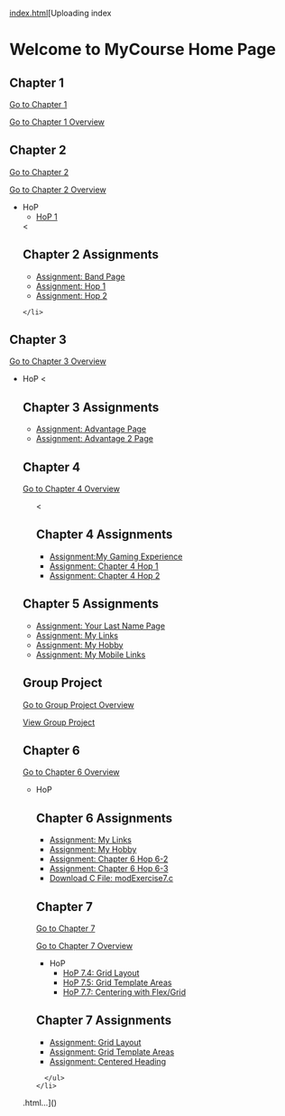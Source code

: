 [index.html](https://github.com/user-attachments/files/22480605/index.html)[Uploading index<!DOCTYPE html>
<html lang="en">
<head>
  <meta charset="UTF-8">
  <title>MyCourse Home Page</title>
</head>
<body>
  <h1>Welcome to MyCourse Home Page</h1>

  <h2>Chapter 1</h2>
  <p><a href="chapter1/index.html">Go to Chapter 1</a></p>
  <p><a href="chapter1">Go to Chapter 1 Overview</a></p>

  <h2>Chapter 2</h2>
  <a href="chapter2/chapter2.html">Go to Chapter 2</a>
  <p><a href="chapter2">Go to Chapter 2 Overview</a></p>
  <ul>
    <li>HoP
      <ul>
        <li><a href="chapter2/hop1.html">HoP 1</a></li>
      </ul>
    </li>
    <<h2>Chapter 2 Assignments</h2>
<ul>
  <li><a href="chapter2/Band.html">Assignment: Band Page</a></li>
  <li><a href="chapter2/hop1.html">Assignment: Hop 1</a></li>
  <li><a href="chapter2/hop2.html">Assignment: Hop 2</a></li>
</ul>

    </li>
  </ul>

  <h2>Chapter 3</h2>
  <p><a href="chapter3">Go to Chapter 3 Overview</a></p>
  <ul>
    <li>HoP
      <<h2>Chapter 3 Assignments</h2>
<ul>
  <li><a href="chapter3/advantage.html">Assignment: Advantage Page</a></li>
  <li><a href="chapter3/advantage2.html">Assignment: Advantage 2 Page</a></li>
</ul>

  <h2>Chapter 4</h2>
  <p><a href="chapter4">Go to Chapter 4 Overview</a></p>
  <ul>
    <<h2>Chapter 4 Assignments</h2>
<ul>
  <li><a href="sitemap.html">Assignment:My Gaming Experience</a></li>
  <li><a href="chapter4/ch4hop1.html">Assignment: Chapter 4 Hop 1</a></li>
  <li><a href="chapter4/ch4hop2.html">Assignment: Chapter 4 Hop 2</a></li>
</ul>
  </ul>
<h2>Chapter 5 Assignments</h2>
  <ul>
    <li><a href="chapter5/sitemap.html">Assignment: Your Last Name Page</a></li>
    <li><a href="chapter5/mylinks.html">Assignment: My Links</a></li>
    <li><a href="chapter5/myhobby.html">Assignment: My Hobby</a></li>
    <li><a href="chapter5/mymobilelinks.html">Assignment: My Mobile Links</a></li>
  </ul>


  <h2>Group Project</h2>
  <p><a href="project.html">Go to Group Project Overview</a></p>
  <p><a href="project/index.html">View Group Project</a></p>

  <h2>Chapter 6</h2>
  <p><a href="chapter6.html">Go to Chapter 6 Overview</a></p>
  <ul>
    <li>HoP
      <h2>Chapter 6 Assignments</h2>
<ul>
  <li><a href="chapter6/mylinks.html">Assignment: My Links</a></li>
  <li><a href="chapter6/myhobby.html">Assignment: My Hobby</a></li>
  <li><a href="chapter6/Ch6HOP6-2.html">Assignment: Chapter 6 Hop 6-2</a></li>
  <li><a href="chapter6/Ch6HOP6-3.htm">Assignment: Chapter 6 Hop 6-3</a></li>
  <li><a href="chapter6/modExercise7.c" download>Download C File: modExercise7.c</a></li>
</ul>
      <h2>Chapter 7</h2>
<a href="chapter7/chapter7.html">Go to Chapter 7</a>
<p><a href="chapter7">Go to Chapter 7 Overview</a></p>

<ul>
  <li>HoP
    <ul>
      <li><a href="chapter7/Ch7HOP7-4.html">HoP 7.4: Grid Layout</a></li>
      <li><a href="chapter7/Ch7HOP7-5.html">HoP 7.5: Grid Template Areas</a></li>
      <li><a href="chapter7/Ch7HOP7-7.html">HoP 7.7: Centering with Flex/Grid</a></li>
    </ul>
  </li>
</ul>

<h2>Chapter 7 Assignments</h2>
<ul>
  <li><a href="chapter7/Ch7HOP7-4.html">Assignment: Grid Layout</a></li>
  <li><a href="chapter7/Ch7HOP7-5.html">Assignment: Grid Template Areas</a></li>
  <li><a href="chapter7/Ch7HOP7-7.html">Assignment: Centered Heading</a></li>
</ul>

      </ul>
    </li>
  </ul>
</body>
</html>.html…]()
